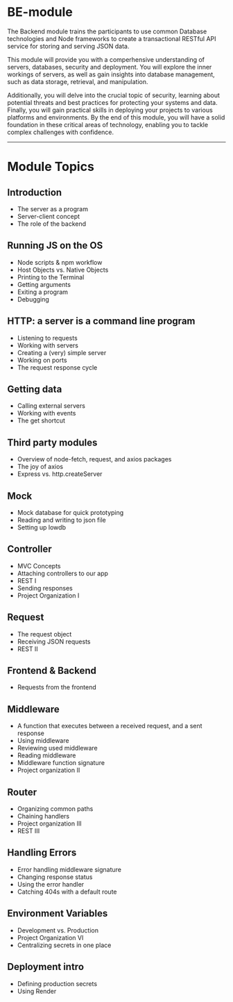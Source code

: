 # BE-module  
The Backend module trains the participants to use common Database technologies and Node frameworks to create a transactional RESTful API service for storing and serving JSON data.  

This module will provide you with a comperhensive understanding of servers, databases, security and deployment. You will explore the inner workings of servers, as well as gain insights into database management, such as data storage, retrieval, and manipulation.  

Additionally, you will delve into the crucial topic of security, learning about potential threats and best practices for protecting your systems and data.  
Finally, you will gain practical skills in deploying your projects to various platforms and environments. By the end of this module, you will have a solid foundation in these critical areas of technology, enabling you to tackle complex challenges with confidence.
*** 

# Module Topics

## Introduction
- The server as a program
- Server-client concept
- The role of the backend

## Running JS on the OS
- Node scripts & npm workflow
- Host Objects vs. Native Objects
- Printing to the Terminal
- Getting arguments
- Exiting a program
- Debugging

## HTTP: a server is a command line program
- Listening to requests
- Working with servers
- Creating a (very) simple server
- Working on ports
- The request response cycle

## Getting data
- Calling external servers
- Working with events
- The get shortcut

## Third party modules
- Overview of node-fetch, request, and axios packages
- The joy of axios
- Express vs. http.createServer

## Mock
- Mock database for quick prototyping
- Reading and writing to json file
- Setting up lowdb

## Controller
- MVC Concepts
- Attaching controllers to our app
- REST I
- Sending responses
- Project Organization I

## Request
- The request object
- Receiving JSON requests
- REST II

## Frontend & Backend
- Requests from the frontend

## Middleware
- A function that executes between a received request, and a sent response
- Using middleware
- Reviewing used middleware
- Reading middleware
- Middleware function signature
- Project organization II

## Router
- Organizing common paths
- Chaining handlers
- Project organization III
- REST III

## Handling Errors
- Error handling middleware signature
- Changing response status
- Using the error handler
- Catching 404s with a default route

## Environment Variables
- Development vs. Production
- Project Organization VI
- Centralizing secrets in one place

## Deployment intro
- Defining production secrets
- Using Render


